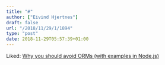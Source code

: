 ```yaml
---
title: "#"
author: ["Eivind Hjertnes"]
draft: false
url: "/2018/11/29/1/1894"
type: "post"
date: 2018-11-29T05:57:39+01:00
---
```


Liked:
[Why
you should avoid ORMs (with examples in Node.js)](https://blog.logrocket.com/why-you-should-avoid-orms-with-examples-in-node-js-e0baab73fa5)
